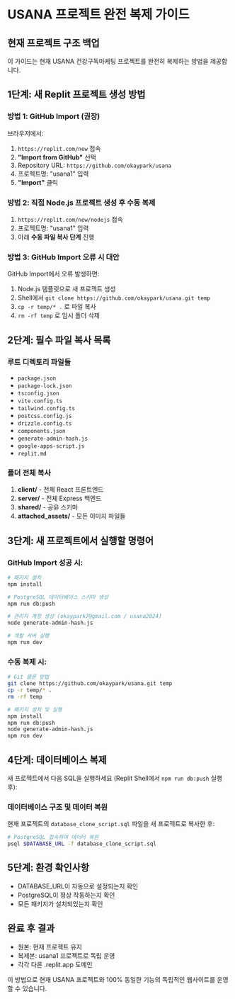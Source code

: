 # USANA 프로젝트 완전 복제 가이드

## 현재 프로젝트 구조 백업
이 가이드는 현재 USANA 건강구독마케팅 프로젝트를 완전히 복제하는 방법을 제공합니다.

## 1단계: 새 Replit 프로젝트 생성 방법

### 방법 1: GitHub Import (권장)
브라우저에서:
1. `https://replit.com/new` 접속
2. **"Import from GitHub"** 선택
3. Repository URL: `https://github.com/okaypark/usana`
4. 프로젝트명: "usana1" 입력
5. **"Import"** 클릭

### 방법 2: 직접 Node.js 프로젝트 생성 후 수동 복제
1. `https://replit.com/new/nodejs` 접속
2. 프로젝트명: "usana1" 입력
3. 아래 **수동 파일 복사 단계** 진행

### 방법 3: GitHub Import 오류 시 대안
GitHub Import에서 오류 발생하면:
1. Node.js 템플릿으로 새 프로젝트 생성
2. Shell에서 `git clone https://github.com/okaypark/usana.git temp`
3. `cp -r temp/* .` 로 파일 복사
4. `rm -rf temp` 로 임시 폴더 삭제

## 2단계: 필수 파일 복사 목록

### 루트 디렉토리 파일들
- `package.json`
- `package-lock.json`
- `tsconfig.json`
- `vite.config.ts`
- `tailwind.config.ts`
- `postcss.config.js`
- `drizzle.config.ts`
- `components.json`
- `generate-admin-hash.js`
- `google-apps-script.js`
- `replit.md`

### 폴더 전체 복사
1. **client/** - 전체 React 프론트엔드
2. **server/** - 전체 Express 백엔드
3. **shared/** - 공유 스키마
4. **attached_assets/** - 모든 이미지 파일들

## 3단계: 새 프로젝트에서 실행할 명령어

### GitHub Import 성공 시:
```bash
# 패키지 설치
npm install

# PostgreSQL 데이터베이스 스키마 생성
npm run db:push

# 관리자 계정 생성 (okaypark7@gmail.com / usana2024)
node generate-admin-hash.js

# 개발 서버 실행
npm run dev
```

### 수동 복제 시:
```bash
# Git 클론 방법
git clone https://github.com/okaypark/usana.git temp
cp -r temp/* .
rm -rf temp

# 패키지 설치 및 실행
npm install
npm run db:push
node generate-admin-hash.js
npm run dev
```

## 4단계: 데이터베이스 복제
새 프로젝트에서 다음 SQL을 실행하세요 (Replit Shell에서 `npm run db:push` 실행 후):

### 데이터베이스 구조 및 데이터 복원
현재 프로젝트의 `database_clone_script.sql` 파일을 새 프로젝트로 복사한 후:
```bash
# PostgreSQL 접속하여 데이터 복원
psql $DATABASE_URL -f database_clone_script.sql
```

## 5단계: 환경 확인사항
- DATABASE_URL이 자동으로 설정되는지 확인
- PostgreSQL이 정상 작동하는지 확인
- 모든 패키지가 설치되었는지 확인

## 완료 후 결과
- 원본: 현재 프로젝트 유지
- 복제본: usana1 프로젝트로 독립 운영
- 각각 다른 .replit.app 도메인

이 방법으로 현재 USANA 프로젝트와 100% 동일한 기능의 독립적인 웹사이트를 운영할 수 있습니다.